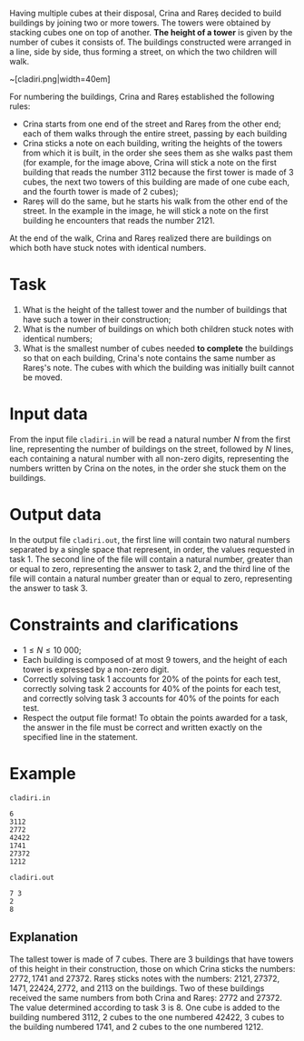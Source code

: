 Having multiple cubes at their disposal, Crina and Rareș decided to build buildings by joining two or more towers. The towers were obtained by stacking cubes one on top of another. **The height of a tower** is given by the number of cubes it consists of. The buildings constructed were arranged in a line, side by side, thus forming a street, on which the two children will walk.

~[cladiri.png|width=40em]

For numbering the buildings, Crina and Rareș established the following rules:
* Crina starts from one end of the street and Rareș from the other end; each of them walks through the entire street, passing by each building
* Crina sticks a note on each building, writing the heights of the towers from which it is built, in the order she sees them as she walks past them (for example, for the image above, Crina will stick a note on the first building that reads the number $3112$ because the first tower is made of $3$ cubes, the next two towers of this building are made of one cube each, and the fourth tower is made of $2$ cubes);
* Rareș will do the same, but he starts his walk from the other end of the street. In the example in the image, he will stick a note on the first building he encounters that reads the number $2121$.

At the end of the walk, Crina and Rareș realized there are buildings on which both have stuck notes with identical numbers.

# Task

1. What is the height of the tallest tower and the number of buildings that have such a tower in their construction;
2. What is the number of buildings on which both children stuck notes with identical numbers;
3. What is the smallest number of cubes needed **to complete** the buildings so that on each building, Crina's note contains the same number as Rareș's note. The cubes with which the building was initially built cannot be moved.

# Input data

From the input file `cladiri.in` will be read a natural number $N$ from the first line, representing the number of buildings on the street, followed by $N$ lines, each containing a natural number with all non-zero digits, representing the numbers written by Crina on the notes, in the order she stuck them on the buildings.

# Output data

In the output file `cladiri.out`, the first line will contain two natural numbers separated by a single space that represent, in order, the values requested in task $1$. The second line of the file will contain a natural number, greater than or equal to zero, representing the answer to task $2$, and the third line of the file will contain a natural number greater than or equal to zero, representing the answer to task $3$.

# Constraints and clarifications

* $1 \leq N \leq 10 \ 000$;
* Each building is composed of at most $9$ towers, and the height of each tower is expressed by a non-zero digit.
* Correctly solving task $1$ accounts for $20$% of the points for each test, correctly solving task $2$ accounts for $40$% of the points for each test, and correctly solving task $3$ accounts for $40$% of the points for each test.
* Respect the output file format! To obtain the points awarded for a task, the answer in the file must be correct and written exactly on the specified line in the statement.

# Example

`cladiri.in`
```
6
3112
2772
42422
1741
27372
1212
```

`cladiri.out`
```
7 3
2
8
```

## Explanation

The tallest tower is made of $7$ cubes. There are $3$ buildings that have towers of this height in their construction, those on which Crina sticks the numbers: $2772, 1741$ and $27372$. Rareș sticks notes with the numbers: $2121, 27372, 1471, 22424, 2772$, and $2113$ on the buildings. Two of these buildings received the same numbers from both Crina and Rareș: $2772$ and $27372$. The value determined according to task $3$ is $8$. One cube is added to the building numbered $3112$, $2$ cubes to the one numbered $42422$, $3$ cubes to the building numbered $1741$, and $2$ cubes to the one numbered $1212$.
